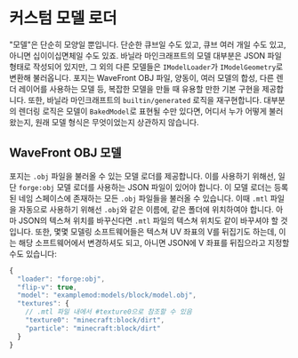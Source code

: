 커스텀 모델 로더
====================

"모델"은 단순히 모양일 뿐입니다. 단순한 큐브일 수도 있고, 큐브 여러 개일 수도 있고, 아니면 십이이십면체일 수도 있죠. 바닐라 마인크래프트의 모델 대부분은 JSON 파일 형태로 작성되어 있지만, 그 외의 다른 모델들은 `IModelLoader`가 `IModelGeometry`로 변환해 불러옵니다. 포지는 WaveFront OBJ 파일, 양동이, 여러 모델의 합성, 다른 렌더 레이어를 사용하는 모델 등, 복잡한 모델을 만들 때 유용할 만한 기본 구현을 제공합니다. 또한, 바닐라 마인크래프트의 `builtin/generated` 로직을 재구현합니다. 대부분의 렌더링 로직은 모델이 `BakedModel`로 표현될 수만 있다면, 어디서 누가 어떻게 불러왔는지, 원래 모델 형식은 무엇이었는지 상관하지 않습니다.

WaveFront OBJ 모델
--------------------

포지는 `.obj` 파일을 불러올 수 있는 모델 로더를 제공합니다. 이를 사용하기 위해선, 일단 `forge:obj` 모델 로더를 사용하는 JSON 파일이 있어야 합니다. 이 모델 로더는 등록된 네임 스페이스에 존재하는 모든 `.obj` 파일들을 불러올 수 있습니다. 이때 `.mtl` 파일을 자동으로 사용하기 위해선 `.obj`와 같은 이름에, 같은 폴더에 위치하여야 합니다. 아마 JSON의 텍스쳐 위치를 바꾸신다면 `.mtl` 파일의 텍스쳐 위치도 같이 바꾸셔야 할 것입니다. 또한, 몇몇 모델링 소프트웨어들은 텍스쳐 UV 좌표의 V를 뒤집기도 하는데, 이는 해당 소프트웨어에서 변경하셔도 되고, 아니면 JSON에 V 좌표를 뒤집으라고 지정할 수도 있습니다:

```js
{
  "loader": "forge:obj",
  "flip-v": true,
  "model": "examplemod:models/block/model.obj",
  "textures": {
    // .mtl 파일 내에서 #texture0으로 참조할 수 있음
    "texture0": "minecraft:block/dirt",
    "particle": "minecraft:block/dirt"
  }
}
```
